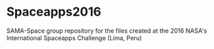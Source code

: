 # Spaceapps2016
SAMA-Space group repository for the files created at the 2016 NASA's International Spaceapps Challenge (Lima, Peru)


